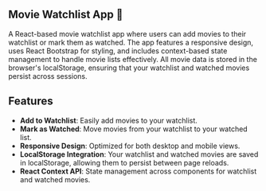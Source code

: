 ## Movie Watchlist App 🎥

A React-based movie watchlist app where users can add movies to their watchlist or mark them as watched. The app features a responsive design, uses React Bootstrap for styling, and includes context-based state management to handle movie lists effectively. All movie data is stored in the browser's localStorage, ensuring that your watchlist and watched movies persist across sessions.

## Features

- **Add to Watchlist**: Easily add movies to your watchlist.
- **Mark as Watched**: Move movies from your watchlist to your watched list.
- **Responsive Design**: Optimized for both desktop and mobile views.
- **LocalStorage Integration**: Your watchlist and watched movies are saved in localStorage, allowing them to persist between page reloads.
- **React Context API**: State management across components for watchlist and watched movies.


 
